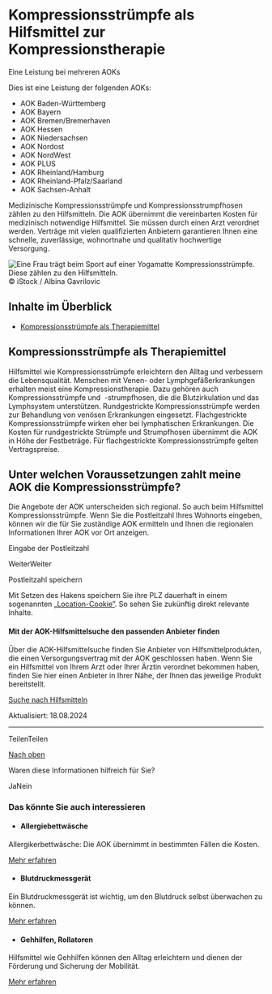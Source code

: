# Kompressionsstrümpfe als Hilfsmittel zur Kompressionstherapie

Eine Leistung bei mehreren AOKs

Dies ist eine Leistung der folgenden AOKs:

- AOK Baden-Württemberg
- AOK Bayern
- AOK Bremen/Bremerhaven
- AOK Hessen
- AOK Niedersachsen
- AOK Nordost
- AOK NordWest
- AOK PLUS
- AOK Rheinland/Hamburg
- AOK Rheinland-Pfalz/Saarland
- AOK Sachsen-Anhalt

Medizinische Kompressionsstrümpfe und Kompressionsstrumpfhosen zählen zu den Hilfsmitteln. Die AOK übernimmt die vereinbarten Kosten für medizinisch notwendige Hilfsmittel. Sie müssen durch einen Arzt verordnet werden. Verträge mit vielen qualifizierten Anbietern garantieren Ihnen eine schnelle, zuverlässige, wohnortnahe und qualitativ hochwertige Versorgung.

![Eine Frau trägt beim Sport auf einer Yogamatte Kompressionsstrümpfe. Diese zählen zu den Hilfsmitteln. ](https://www.aok.de/pk/magazin/cms/fileadmin/_processed_/b/4/csm_kompressionsstruempfe_d48878c7c2.jpg.webp)© iStock / Albina Gavrilovic

## Inhalte im Überblick

- [Kompressionsstrümpfe als Therapiemittel](https://www.aok.de/pk/leistungen/hilfsmittel/kompressionsstruempfe/#c1590605067)

## Kompressionsstrümpfe als Therapiemittel

Hilfsmittel wie Kompressionsstrümpfe erleichtern den Alltag und verbessern die Lebensqualität. Menschen mit Venen- oder Lymphgefäßerkrankungen erhalten meist eine Kompressionstherapie. Dazu gehören auch Kompressionsstrümpfe und  -strumpfhosen, die die Blutzirkulation und das Lymphsystem unterstützen. Rundgestrickte Kompressionsstrümpfe werden zur Behandlung von venösen Erkrankungen eingesetzt. Flachgestrickte Kompressionsstrümpfe wirken eher bei lymphatischen Erkrankungen. Die Kosten für rundgestrickte Strümpfe und Strumpfhosen übernimmt die AOK in Höhe der Festbeträge. Für flachgestrickte Kompressionsstrümpfe gelten Vertragspreise.

## Unter welchen Voraussetzungen zahlt meine AOK die Kompressionsstrümpfe?

Die Angebote der AOK unterscheiden sich regional. So auch beim Hilfsmittel Kompressionsstrümpfe. Wenn Sie die Postleitzahl Ihres Wohnorts eingeben, können wir die für Sie zuständige AOK ermitteln und Ihnen die regionalen Informationen Ihrer AOK vor Ort anzeigen.

Eingabe der Postleitzahl

WeiterWeiter

Postleitzahl speichern

Mit Setzen des Hakens speichern Sie ihre PLZ dauerhaft in einem sogenannten [„Location-Cookie”](https://www.aok.de/pk/rechtliches/datenschutzerklaerung/). So sehen Sie zukünftig direkt relevante Inhalte.

#### Mit der AOK-Hilfsmittelsuche den passenden Anbieter finden

Über die AOK-Hilfsmittelsuche finden Sie Anbieter von Hilfsmittelprodukten, die einen Versorgungsvertrag mit der AOK geschlossen haben. Wenn Sie ein Hilfsmittel von Ihrem Arzt oder Ihrer Ärztin verordnet bekommen haben, finden Sie hier einen Anbieter in Ihrer Nähe, der Ihnen das jeweilige Produkt bereitstellt.

[Suche nach Hilfsmitteln](https://www.aok.de/pk/hilfsmittelsuche/)

Aktualisiert: 18.08.2024

* * *

TeilenTeilen

[Nach oben](https://www.aok.de/pk/leistungen/hilfsmittel/kompressionsstruempfe/#main-content)

Waren diese Informationen hilfreich für Sie?

JaNein

### Das könnte Sie auch interessieren

- #### Allergiebettwäsche







Allergikerbettwäsche: Die AOK übernimmt in bestimmten Fällen die Kosten.



[Mehr erfahren](https://www.aok.de/pk/leistungen/hilfsmittel/allergiebettwaesche/)

- #### Blutdruckmessgerät







Ein Blutdruckmessgerät ist wichtig, um den Blutdruck selbst überwachen zu können.



[Mehr erfahren](https://www.aok.de/pk/leistungen/hilfsmittel/blutdruckmessgeraet/)

- #### Gehhilfen, Rollatoren







Hilfsmittel wie Gehhilfen können den Alltag erleichtern und dienen der Förderung und Sicherung der Mobilität.



[Mehr erfahren](https://www.aok.de/pk/leistungen/hilfsmittel/gehhilfen-und-rollatoren/)